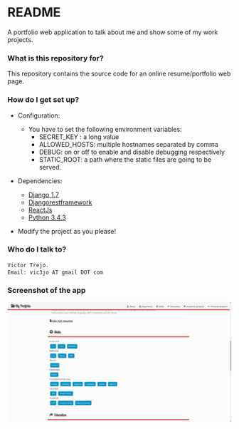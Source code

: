 # README #

A portfolio web application to talk about me and show some of my work projects.

### What is this repository for? ###
This repository contains the source code for an online resume/portfolio
web page.


### How do I get set up? ###


* Configuration: 
	+ You have to set the following environment variables:
		- SECRET_KEY : a long value
		- ALLOWED_HOSTS: multiple hostnames separated by comma
		- DEBUG: on or off to enable and disable debugging respectively
		- STATIC_ROOT: a path where the static files are going to be served.

* Dependencies:
	- [Django 1.7](https://www.djangoproject.com/)
	- [Djangorestframework](http://www.django-rest-framework.org/)
	- [ReactJs](https://facebook.github.io/react/)
	- [Python 3.4.3](https://www.python.org/)

* Modify the project as you please!


### Who do I talk to? ###
	
	Victor Trejo.
	Email: vic3jo AT gmail DOT com

### Screenshot of the app ###
![Sample Screenshot](screenshot.png "Sample Screenshot")